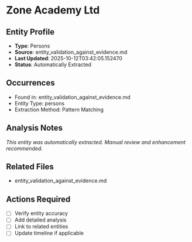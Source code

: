 # Zone Academy Ltd

## Entity Profile
- **Type**: Persons
- **Source**: entity_validation_against_evidence.md
- **Last Updated**: 2025-10-12T03:42:05.152470
- **Status**: Automatically Extracted

## Occurrences
- Found in: entity_validation_against_evidence.md
- Entity Type: persons
- Extraction Method: Pattern Matching

## Analysis Notes
*This entity was automatically extracted. Manual review and enhancement recommended.*

## Related Files
- entity_validation_against_evidence.md

## Actions Required
- [ ] Verify entity accuracy
- [ ] Add detailed analysis
- [ ] Link to related entities
- [ ] Update timeline if applicable
